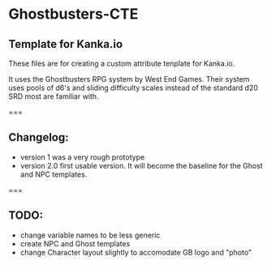 # Ghostbusters-CTE

## Template for Kanka.io

These files are for creating a custom attribute tenplate for Kanka.io.

It uses the Ghostbusters RPG system by West End Games.
Their system uses pools of d6's and sliding difficulty
scales instead of the standard d20 SRD most are familiar with.

===
## Changelog:
* version 1 was a very rough prototype
* version 2.0 first usable version.  It will become the baseline for the Ghost
and NPC templates.

===
## TODO:
* change variable names to be less generic
* create NPC and Ghost templates
* change Character layout slightly to accomodate GB logo and "photo"